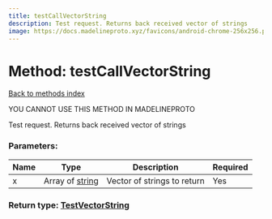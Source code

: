 ```yaml
---
title: testCallVectorString
description: Test request. Returns back received vector of strings
image: https://docs.madelineproto.xyz/favicons/android-chrome-256x256.png
---
```

# Method: testCallVectorString  
[Back to methods index](index.md)


YOU CANNOT USE THIS METHOD IN MADELINEPROTO


Test request. Returns back received vector of strings

### Parameters:

| Name     |    Type       | Description | Required |
|----------|---------------|-------------|----------|
|x|Array of [string](../types/string.md) | Vector of strings to return | Yes|


### Return type: [TestVectorString](../types/TestVectorString.md)

